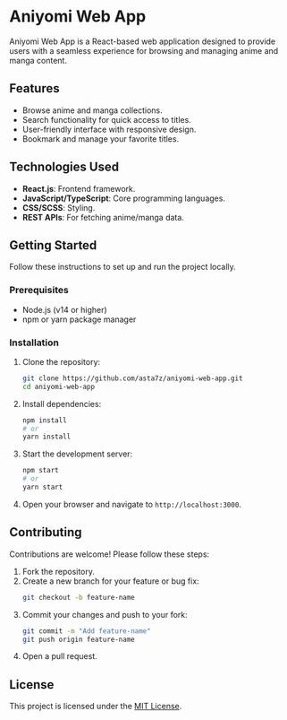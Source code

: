 # Aniyomi Web App

Aniyomi Web App is a React-based web application designed to provide users with a seamless experience for browsing and managing anime and manga content.

## Features

- Browse anime and manga collections.
- Search functionality for quick access to titles.
- User-friendly interface with responsive design.
- Bookmark and manage your favorite titles.

## Technologies Used

- **React.js**: Frontend framework.
- **JavaScript/TypeScript**: Core programming languages.
- **CSS/SCSS**: Styling.
- **REST APIs**: For fetching anime/manga data.

## Getting Started

Follow these instructions to set up and run the project locally.

### Prerequisites

- Node.js (v14 or higher)
- npm or yarn package manager

### Installation

1. Clone the repository:
   ```bash
   git clone https://github.com/asta7z/aniyomi-web-app.git
   cd aniyomi-web-app
   ```

2. Install dependencies:
   ```bash
   npm install
   # or
   yarn install
   ```

3. Start the development server:
   ```bash
   npm start
   # or
   yarn start
   ```

4. Open your browser and navigate to `http://localhost:3000`.

## Contributing

Contributions are welcome! Please follow these steps:

1. Fork the repository.
2. Create a new branch for your feature or bug fix:
   ```bash
   git checkout -b feature-name
   ```
3. Commit your changes and push to your fork:
   ```bash
   git commit -m "Add feature-name"
   git push origin feature-name
   ```
4. Open a pull request.

## License

This project is licensed under the [MIT License](LICENSE).